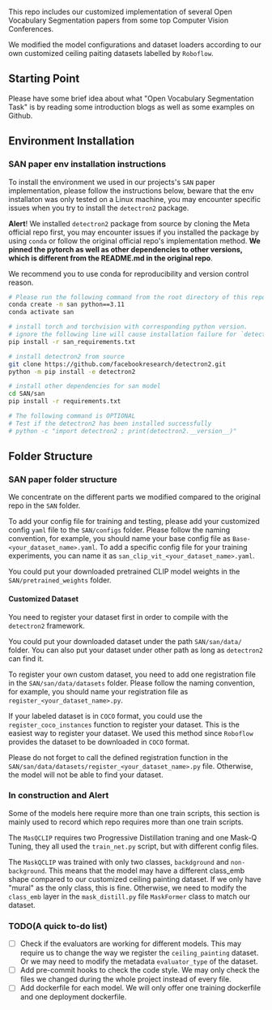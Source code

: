 This repo includes our customized implementation of several Open Vocabulary Segmentation papers from some top Computer Vision Conferences.

We modified the model configurations and dataset loaders according to our own customized ceiling paiting datasets labelled by `Roboflow`.

## Starting Point
Please have some brief idea about what "Open Vocabulary Segmentation Task" is by reading some introduction blogs as well as some examples on Github.

## Environment Installation
### SAN paper env installation instructions
To install the environment we used in our projects's `SAN` paper implementation, please follow the instructions below, beware that the env installaton was only tested on a Linux machine, you may encounter specific issues when you try to install the `detectron2` package.

__Alert__! We installed `detectron2` package from source by cloning the Meta official repo first, you may encounter issues if you installed the package by using `conda` or follow the original official repo's implementation method. __We pinned the pytorch as well as other dependencies to other versions, which is different from the README.md in the original repo__.

We recommend you to use conda for reproducibility and version control reason.

```bash
# Please run the following command from the root directory of this repo.
conda create -n san python==3.11
conda activate san

# install torch and torchvision with corresponding python version.
# ignore the following line will cause installation failure for `detectron2`.
pip install -r san_requirements.txt

# install detectron2 from source 
git clone https://github.com/facebookresearch/detectron2.git
python -m pip install -e detectron2

# install other dependencies for san model
cd SAN/san
pip install -r requirements.txt

# The following command is OPTIONAL
# Test if the detectron2 has been installed successfully
# python -c "import detectron2 ; print(detectron2.__version__)"
```

## Folder Structure
### SAN paper folder structure
We concentrate on the different parts we modified compared to the original repo in the `SAN` folder. 

To add your config file for training and testing, please add your customized config `yaml` file to the `SAN/configs` folder. Please follow the naming convention, for example, you should name your base config file as `Base-<your_dataset_name>.yaml`. To add a specific config file for your training experiments, you can name it as `san_clip_vit_<your_dataset_name>.yaml`.

You could put your downloaded pretrained CLIP model weights in the `SAN/pretrained_weights` folder.

#### Customized Dataset
You need to register your dataset first in order to compile with the `detectron2` framework.

You could put your downloaded dataset under the path `SAN/san/data/` folder. You can also put your dataset under other path as long as `detectron2` can find it.

To register your own custom dataset, you need to add one registration file in the `SAN/san/data/datasets` folder. Please follow the naming convention, for example, you should name your registration file as `register_<your_dataset_name>.py`.

If your labeled dataset is in `COCO` format, you could use the `register_coco_instances` function to register your dataset. This is the easiest way to register your dataset. We used this method since `Roboflow` provides the dataset to be downloaded in `COCO` format.

Please do not forget to call the defined registration function in the `SAN/san/data/datasets/register_<your_dataset_name>.py` file. Otherwise, the model will not be able to find your dataset.

### In construction and Alert
Some of the models here require more than one train scripts, this section is mainly used to record which repo requires more than one train scripts.

The `MasQCLIP` requires two Progressive Distillation traning and one Mask-Q Tuning, they all used the `train_net.py` script, but with different config files.

The `MaskQCLIP` was trained with only two classes, `backdground` and `non-background`. This means that the model may have a different class_emb shape compared to our customized ceiling painting dataset. If we only have "mural" as the only class, this is fine. Otherwise, we need to modify the `class_emb` layer in the `mask_distill.py` file `MaskFormer` class to match our dataset.

### TODO(A quick to-do list)
- [ ] Check if the evaluators are working for different models. This may require us to change the way we register the `ceiling_painting` dataset. Or we may need to modify the metadata `evaluator_type` of the dataset.
- [ ] Add pre-commit hooks to check the code style. We may only check the files we changed during the whole project instead of every file.
- [ ] Add dockerfile for each model. We will only offer one training dockerfile and one deployment dockerfile.
